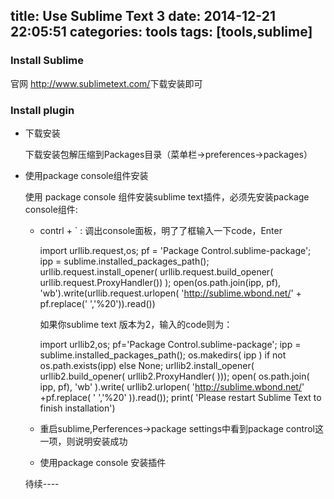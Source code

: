 title: Use Sublime Text 3
date: 2014-12-21 22:05:51
categories: tools
tags: [tools,sublime]
---
<h3>Install Sublime</h3>

官网 <a href="http://www.sublimetext.com/" >http://www.sublimetext.com/</a>下载安装即可

<h3>Install plugin</h3>

- 下载安装

	下载安装包解压缩到Packages目录（菜单栏->preferences->packages）

- 使用package console组件安装

	使用 package console 组件安装sublime text插件，必须先安装package console组件:

	<!-- more -->	

	- contrl + ` : 调出console面板，明了了框输入一下code，Enter

		import urllib.request,os; pf = 'Package Control.sublime-package'; ipp = sublime.installed_packages_path(); urllib.request.install_opener( urllib.request.build_opener( urllib.request.ProxyHandler()) ); open(os.path.join(ipp, pf), 'wb').write(urllib.request.urlopen( 'http://sublime.wbond.net/' + pf.replace(' ','%20')).read())
	
		如果你sublime text 版本为2，输入的code则为：

		import urllib2,os; pf='Package Control.sublime-package'; ipp = sublime.installed_packages_path(); os.makedirs( ipp ) if not os.path.exists(ipp) else None; urllib2.install_opener( urllib2.build_opener( urllib2.ProxyHandler( ))); open( os.path.join( ipp, pf), 'wb' ).write( urllib2.urlopen( 'http://sublime.wbond.net/' +pf.replace( ' ','%20' )).read()); print( 'Please restart Sublime Text to finish installation')

	- 重启sublime,Perferences->package settings中看到package control这一项，则说明安装成功

	- 使用package console 安装插件

	待续----
	